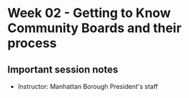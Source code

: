 # Week 02 - Getting to Know Community Boards and their process

## Important session notes 

* Instructor: Manhattan Borough President's staff